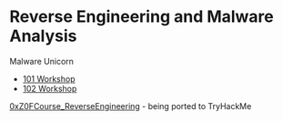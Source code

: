 # Reverse Engineering and Malware Analysis

Malware Unicorn
* [101 Workshop](https://malwareunicorn.org/workshops/re101.html#0)
* [102 Workshop](https://malwareunicorn.org/workshops/re102.html#0)

[0xZ0FCourse_ReverseEngineering](https://github.com/0xZ0F/Z0FCourse_ReverseEngineering) - being ported to TryHackMe